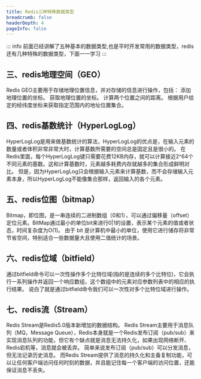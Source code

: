 ```yaml
---
title: Redis三种特殊数据类型
breadcrumb: false
headerDepth: 4
pageInfo: false
---
```


::: info
前面已经讲解了五种基本的数据类型,也是平时开发常用的数据类型，redis还有几种特殊的数据类型，下面一一学习
:::

## 三、redis地理空间（GEO）
Redis GEO主要用于存储地理位置信息，并对存储的信息进行操作，包括：
添加地理位置的坐标。
获取地理位置的坐标。
计算两个位置之间的距离。
根据用户给定的经纬度坐标来获取指定范围内的地址位置集合。

## 四、redis基数统计（HyperLogLog）
HyperLogLog是用来做基数统计的算法，HyperLogLog的优点是，在输入元素的数量或者体积非常非常大时，计算基数所需要的空间总是固定且是很小的。
在Redis里面，每个HyperLogLog键只需要花费12KB内存，就可以计算接近2^64个不同元素的基数。这和计算基数时，元素越多耗费内存就越多的集合形成鲜明对比。
但是，因为HyperLogLog只会根据输入元素来计算基数，而不会存储输入元素本身，所以HyperLogLog不能像集合那样，返回输入的各个元素。

## 五、redis位图（bitmap）
Bitmap，即位图，是一串连续的二进制数组（0和1），可以通过偏移量（offset）定位元素。BitMap通过最小的单位bit来进行0|1的设置，表示某个元素的值或者状态，时间复杂度为O(1)。
由于 bit 是计算机中最小的单位，使用它进行储存将非常节省空间，特别适合一些数据量大且使用二值统计的场景。

## 六、redis位域（bitfield）
通过bitfield命令可以一次性操作多个比特位域(指的是连续的多个比特位)，它会执行一系列操作并返回一个响应数组，这个数组中的元素对应参数列表中的相应的执行结果。
说白了就是通过bitfield命令我们可以一次性对多个比特位域进行操作。

## 七、redis流（Stream）
Redis Stream是Redis5.0版本新增加的数据结构。
Redis Stream主要用于消息队列（MQ，Message Queue），Redis本身就是一个Redis发布订阅（pub/sub）来实现消息队列的功能，但它有个缺点就是消息无法持久化，如果出现网络断开、Redis宕机等，消息就会被丢弃。
简单来说发布订阅（pub/sub）可以分发消息，但无法记录历史消息。
而Redis Stream提供了消息的持久化和主备复制功能，可以让任何客户端访问任何时刻的数据，并且能记住每一个客户端的访问位置，还能保证消息不丢失。
